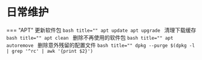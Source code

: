 # 日常维护

=== "APT"
    更新软件包
    ```bash title=""
    apt update
    apt upgrade
    ```
    清理下载缓存
    ```bash title=""
    apt clean
    ```
    删除不再使用的软件包
    ```bash title=""
    apt autoremove
    ```
    删除意外残留的配置文件
    ```bash title=""
    dpkg --purge $(dpkg -l | grep '^rc' | awk '{print $2}')
    ```
